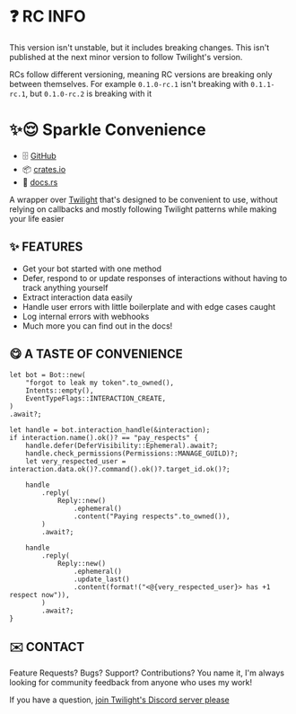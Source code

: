 [TWILIGHT_REPO_LINK]: https://github.com/twilight-rs/twilight

[TWILIGHT_DISCORD_LINK]: https://discord.gg/twilight-rs

# ❓ RC INFO

This version isn't unstable, but it includes breaking changes. This isn't published at the next minor
version to follow Twilight's version.

RCs follow different versioning, meaning RC versions are breaking only between themselves. For example `0.1.0-rc.1`
isn't breaking with `0.1.1-rc.1`, but `0.1.0-rc.2` is breaking with it

# ✨😌 Sparkle Convenience

- 🗄️ [GitHub](https://github.com/laralove143/sparkle-convenience)
- 📦 [crates.io](https://crates.io/crates/sparkle-convenience)
- 📖 [docs.rs](https://docs.rs/sparkle-convenience/latest)

A wrapper over [Twilight][TWILIGHT_REPO_LINK] that's designed to be convenient to use, without
relying on callbacks and mostly following Twilight patterns while making your life easier

## ✨ FEATURES

- Get your bot started with one method
- Defer, respond to or update responses of interactions without having to track anything yourself
- Extract interaction data easily
- Handle user errors with little boilerplate and with edge cases caught
- Log internal errors with webhooks
- Much more you can find out in the docs!

## 😋 A TASTE OF CONVENIENCE

<!-- @formatter:off -->
```rust,ignore
let bot = Bot::new(
    "forgot to leak my token".to_owned(),
    Intents::empty(),
    EventTypeFlags::INTERACTION_CREATE,
)
.await?;

let handle = bot.interaction_handle(&interaction);
if interaction.name().ok()? == "pay_respects" {
    handle.defer(DeferVisibility::Ephemeral).await?;
    handle.check_permissions(Permissions::MANAGE_GUILD)?;
    let very_respected_user = interaction.data.ok()?.command().ok()?.target_id.ok()?;

    handle
        .reply(
            Reply::new()
                .ephemeral()
                .content("Paying respects".to_owned()),
        )
        .await?;

    handle
        .reply(
            Reply::new()
                .ephemeral()
                .update_last()
                .content(format!("<@{very_respected_user}> has +1 respect now")),
        )
        .await?;
}
```
<!-- @formatter:on -->

## ✉️ CONTACT

Feature Requests? Bugs? Support? Contributions? You name it, I'm always looking for community feedback from anyone who
uses my work!

If you have a question, [join Twilight's Discord server please][TWILIGHT_DISCORD_LINK]
